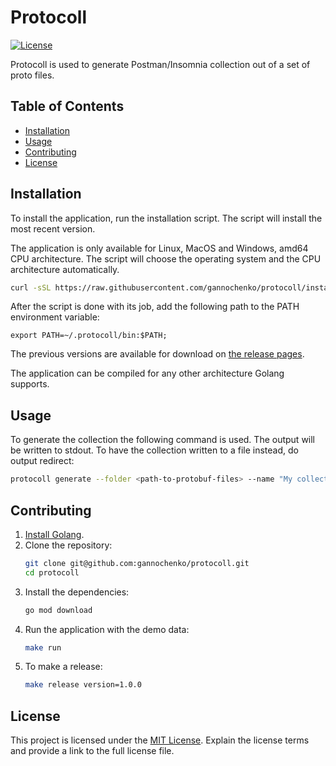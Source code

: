 # Protocoll

[![License](https://img.shields.io/badge/License-MIT-blue.svg)](https://opensource.org/licenses/MIT)

Protocoll is used to generate Postman/Insomnia collection out of a set of proto files.

## Table of Contents

- [Installation](#installation)
- [Usage](#usage)
- [Contributing](#contributing)
- [License](#license)

## Installation

To install the application, run the installation script. The script will install the most recent version.

The application is only available for Linux, MacOS and Windows, amd64 CPU architecture. The script will choose the operating system and the CPU architecture automatically.

~~~bash
curl -sSL https://raw.githubusercontent.com/gannochenko/protocoll/installer/script/install.sh | sh
~~~

After the script is done with its job, add the following path to the PATH environment variable:

~~~
export PATH=~/.protocoll/bin:$PATH;
~~~

The previous versions are available for download on [the release pages](https://github.com/gannochenko/protocoll/releases).

The application can be compiled for any other architecture Golang supports.

## Usage

To generate the collection the following command is used. The output will be written to stdout.
To have the collection written to a file instead, do output redirect:

~~~bash
protocoll generate --folder <path-to-protobuf-files> --name "My collection" > collection.json
~~~

## Contributing

1. [Install Golang](https://go.dev/doc/install).
2. Clone the repository:
   ~~~bash
   git clone git@github.com:gannochenko/protocoll.git
   cd protocoll
   ~~~
3. Install the dependencies:
   ~~~bash
   go mod download
   ~~~
4. Run the application with the demo data:
   ~~~bash
   make run
   ~~~
5. To make a release:
   ~~~bash
   make release version=1.0.0
   ~~~

## License

This project is licensed under the [MIT License](https://opensource.org/licenses/MIT). Explain the license terms and provide a link to the full license file.
